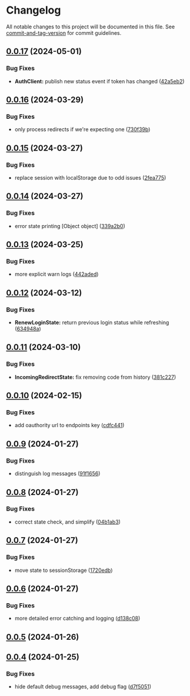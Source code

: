 # Changelog

All notable changes to this project will be documented in this file. See [commit-and-tag-version](https://github.com/absolute-version/commit-and-tag-version) for commit guidelines.

## [0.0.17](https://github.com/thechristophe/web-oidc-client/compare/v0.0.16...v0.0.17) (2024-05-01)


### Bug Fixes

* **AuthClient:** publish new status event if token has changed ([42a5eb2](https://github.com/thechristophe/web-oidc-client/commit/42a5eb21291a0f41924eaec01a3edc94d7eb48fb))

## [0.0.16](https://github.com/thechristophe/web-oidc-client/compare/v0.0.15...v0.0.16) (2024-03-29)


### Bug Fixes

* only process redirects if we're expecting one ([730f39b](https://github.com/thechristophe/web-oidc-client/commit/730f39b7f898e332d02df940009a821932e7feb3))

## [0.0.15](https://github.com/thechristophe/web-oidc-client/compare/v0.0.14...v0.0.15) (2024-03-27)


### Bug Fixes

* replace session with localStorage due to odd issues ([2fea775](https://github.com/thechristophe/web-oidc-client/commit/2fea775dfddf3ef884a711f50c37449c37791a60))

## [0.0.14](https://github.com/thechristophe/web-oidc-client/compare/v0.0.13...v0.0.14) (2024-03-27)


### Bug Fixes

* error state printing [Object object] ([339a2b0](https://github.com/thechristophe/web-oidc-client/commit/339a2b0c4a519d2c2a931c837ec5eebfda22e8d8))

## [0.0.13](https://github.com/thechristophe/web-oidc-client/compare/v0.0.12...v0.0.13) (2024-03-25)


### Bug Fixes

* more explicit warn logs ([442aded](https://github.com/thechristophe/web-oidc-client/commit/442adedf6b4392d33b7f80f9e50af72305d96899))

## [0.0.12](https://github.com/thechristophe/web-oidc-client/compare/v0.0.11...v0.0.12) (2024-03-12)


### Bug Fixes

* **RenewLoginState:** return previous login status while refreshing ([634948a](https://github.com/thechristophe/web-oidc-client/commit/634948a9f17b7251176e58dd63275456a7cf7106))

## [0.0.11](https://github.com/thechristophe/web-oidc-client/compare/v0.0.10...v0.0.11) (2024-03-10)


### Bug Fixes

* **IncomingRedirectState:** fix removing code from history ([381c227](https://github.com/thechristophe/web-oidc-client/commit/381c227422f8f670b2bc09db9d95a7bebebc7dbb))

## [0.0.10](https://github.com/thechristophe/web-oidc-client/compare/v0.0.9...v0.0.10) (2024-02-15)


### Bug Fixes

* add oauthority url to endpoints key ([cdfc441](https://github.com/thechristophe/web-oidc-client/commit/cdfc4417a61671424e019d9ccd6a874d9dfa4e76))

## [0.0.9](https://github.com/thechristophe/web-oidc-client/compare/v0.0.8...v0.0.9) (2024-01-27)


### Bug Fixes

* distinguish log messages ([91f1656](https://github.com/thechristophe/web-oidc-client/commit/91f1656a3d420ee2d8dfae4ea41ccd2093cbf764))

## [0.0.8](https://github.com/thechristophe/web-oidc-client/compare/v0.0.7...v0.0.8) (2024-01-27)


### Bug Fixes

* correct state check, and simplify ([04b1ab3](https://github.com/thechristophe/web-oidc-client/commit/04b1ab36bcf417f524b18285eff42bbe6b033ba3))

## [0.0.7](https://github.com/thechristophe/web-oidc-client/compare/v0.0.6...v0.0.7) (2024-01-27)


### Bug Fixes

* move state to sessionStorage ([1720edb](https://github.com/thechristophe/web-oidc-client/commit/1720edbfd92c6ce7c146d5c8db52ae4354a3db5f))

## [0.0.6](https://github.com/thechristophe/web-oidc-client/compare/v0.0.5...v0.0.6) (2024-01-27)


### Bug Fixes

* more detailed error catching and logging ([d138c08](https://github.com/thechristophe/web-oidc-client/commit/d138c0833d09340b66db7cce96423e900e71c4c1))

## [0.0.5](https://github.com/thechristophe/web-oidc-client/compare/v0.0.4...v0.0.5) (2024-01-26)

## [0.0.4](https://github.com/thechristophe/web-oidc-client/compare/v0.0.3...v0.0.4) (2024-01-25)


### Bug Fixes

* hide default debug messages, add debug flag ([d7f5051](https://github.com/thechristophe/web-oidc-client/commit/d7f5051a922458ea0806dbf75df5c5a86277d92b))

